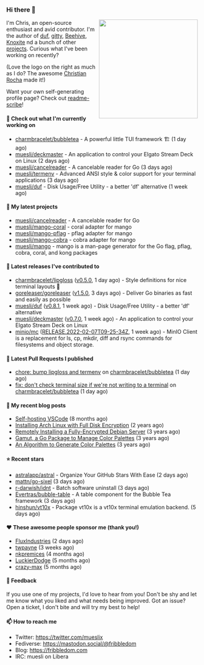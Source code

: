 ### Hi there 👋

<img align="right" src="https://raw.githubusercontent.com/muesli/muesli/master/assets/termenv.png" width="260">

I'm Chris, an open-source enthusiast and avid contributor. I'm the author of [duf](https://github.com/muesli/duf),
[gitty](https://github.com/muesli/gitty), [Beehive](https://github.com/muesli/beehive), [Knoxite](https://github.com/knoxite/knoxite)
 nd a bunch of other [projects](https://fribbledom.com/projects/). Curious what I've been working on recently?

(Love the logo on the right as much as I do? The awesome [Christian Rocha](https://github.com/meowgorithm/) made it!)

Want your own self-generating profile page? Check out [readme-scribe](https://github.com/muesli/readme-scribe)!

#### 👷 Check out what I'm currently working on

- [charmbracelet/bubbletea](https://github.com/charmbracelet/bubbletea) - A powerful little TUI framework 🏗 (1 day ago)
- [muesli/deckmaster](https://github.com/muesli/deckmaster) - An application to control your Elgato Stream Deck on Linux (2 days ago)
- [muesli/cancelreader](https://github.com/muesli/cancelreader) - A cancelable reader for Go (3 days ago)
- [muesli/termenv](https://github.com/muesli/termenv) - Advanced ANSI style &amp; color support for your terminal applications (3 days ago)
- [muesli/duf](https://github.com/muesli/duf) - Disk Usage/Free Utility - a better &#39;df&#39; alternative (1 week ago)

#### 🌱 My latest projects

- [muesli/cancelreader](https://github.com/muesli/cancelreader) - A cancelable reader for Go
- [muesli/mango-coral](https://github.com/muesli/mango-coral) - coral adapter for mango
- [muesli/mango-pflag](https://github.com/muesli/mango-pflag) - pflag adapter for mango
- [muesli/mango-cobra](https://github.com/muesli/mango-cobra) - cobra adapter for mango
- [muesli/mango](https://github.com/muesli/mango) - mango is a man-page generator for the Go flag, pflag, cobra, coral, and kong packages

#### 🔭 Latest releases I've contributed to

- [charmbracelet/lipgloss](https://github.com/charmbracelet/lipgloss) ([v0.5.0](https://github.com/charmbracelet/lipgloss/releases/tag/v0.5.0), 1 day ago) - Style definitions for nice terminal layouts 👄
- [goreleaser/goreleaser](https://github.com/goreleaser/goreleaser) ([v1.5.0](https://github.com/goreleaser/goreleaser/releases/tag/v1.5.0), 3 days ago) - Deliver Go binaries as fast and easily as possible
- [muesli/duf](https://github.com/muesli/duf) ([v0.8.1](https://github.com/muesli/duf/releases/tag/v0.8.1), 1 week ago) - Disk Usage/Free Utility - a better &#39;df&#39; alternative
- [muesli/deckmaster](https://github.com/muesli/deckmaster) ([v0.7.0](https://github.com/muesli/deckmaster/releases/tag/v0.7.0), 1 week ago) - An application to control your Elgato Stream Deck on Linux
- [minio/mc](https://github.com/minio/mc) ([RELEASE.2022-02-07T09-25-34Z](https://github.com/minio/mc/releases/tag/RELEASE.2022-02-07T09-25-34Z), 1 week ago) - MinIO Client is a replacement for ls, cp, mkdir, diff and rsync commands for filesystems and object storage.

#### 🔨 Latest Pull Requests I published

- [chore: bump lipgloss and termenv](https://github.com/charmbracelet/bubbletea/pull/229) on [charmbracelet/bubbletea](https://github.com/charmbracelet/bubbletea) (1 day ago)
- [fix: don&#39;t check terminal size if we&#39;re not writing to a terminal](https://github.com/charmbracelet/bubbletea/pull/228) on [charmbracelet/bubbletea](https://github.com/charmbracelet/bubbletea) (1 day ago)

#### 📜 My recent blog posts

- [Self-hosting VSCode](https://fribbledom.com/posts/selfhosting-vscode/) (8 months ago)
- [Installing Arch Linux with Full Disk Encryption](https://fribbledom.com/posts/encrypted-arch-install/) (2 years ago)
- [Remotely Installing a Fully-Encrypted Debian Server](https://fribbledom.com/posts/encrypted-remote-debian-install/) (3 years ago)
- [Gamut, a Go Package to Manage Color Palettes](https://fribbledom.com/posts/gamut-package-to-handle-color-palettes/) (3 years ago)
- [An Algorithm to Generate Color Palettes](https://fribbledom.com/posts/an-algorithm-to-generate-color-palettes/) (3 years ago)

#### ⭐ Recent stars

- [astralapp/astral](https://github.com/astralapp/astral) - Organize Your GitHub Stars With Ease (2 days ago)
- [mattn/go-sixel](https://github.com/mattn/go-sixel) (3 days ago)
- [r-darwish/idnt](https://github.com/r-darwish/idnt) - Batch software uninstall (3 days ago)
- [Evertras/bubble-table](https://github.com/Evertras/bubble-table) - A table component for the Bubble Tea framework (3 days ago)
- [hinshun/vt10x](https://github.com/hinshun/vt10x) - Package vt10x is a vt10x terminal emulation backend. (5 days ago)

#### ❤️ These awesome people sponsor me (thank you!)

- [FluxIndustries](https://github.com/FluxIndustries) (2 days ago)
- [twpayne](https://github.com/twpayne) (3 weeks ago)
- [nkpremices](https://github.com/nkpremices) (4 months ago)
- [LuckierDodge](https://github.com/LuckierDodge) (5 months ago)
- [crazy-max](https://github.com/crazy-max) (5 months ago)

#### 💬 Feedback

If you use one of my projects, I'd love to hear from you! Don't be shy and let me know what you liked
and what needs being improved. Got an issue? Open a ticket, I don't bite and will try my best to help!

#### 📫 How to reach me

- Twitter: https://twitter.com/mueslix
- Fediverse: https://mastodon.social/@fribbledom
- Blog: https://fribbledom.com
- IRC: muesli on Libera
